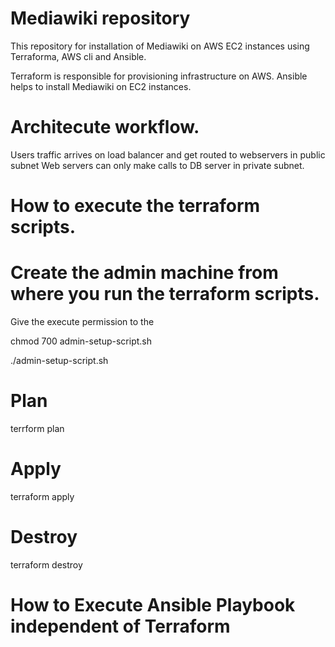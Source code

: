 # Mediawiki repository

This repository for installation of Mediawiki on AWS EC2 instances using Terraforma, AWS cli and Ansible.

Terraform is responsible for provisioning infrastructure on AWS. 
Ansible helps to install Mediawiki on EC2 instances.

# Architecute workflow.

Users traffic arrives on load balancer and get routed to webservers in public subnet
Web servers can only make calls to DB server in private subnet.

# How to execute the terraform scripts.

# Create the admin machine from where you run the terraform scripts.

Give the execute permission to the 

chmod 700 admin-setup-script.sh


./admin-setup-script.sh

# Plan

terrform plan

# Apply

terraform apply

# Destroy

terraform destroy

# How to Execute Ansible Playbook independent of Terraform

